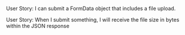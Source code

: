 User Story: I can submit a FormData object that includes a file upload.

User Story: When I submit something, I will receive the file size in bytes within the JSON response
